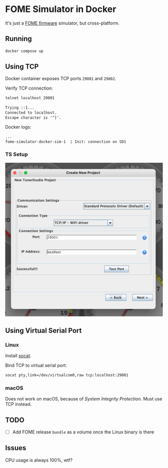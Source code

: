 # FOME Simulator in Docker

It's just a [FOME firmware](https://github.com/FOME-Tech/fome-fw) simulator, but cross-platform.

## Running

```bash
docker compose up
```

## Using TCP

Docker container exposes TCP ports `29001` and `29002`.

Verify TCP connection:

```bash
telnet localhost 29001
```

```logs
Trying ::1...
Connected to localhost.
Escape character is '^]'.
```

Docker logs:

```logs
...
fome-simulator-docker-sim-1  | Init: connection on SD1
```

### TS Setup

![TS](docs/ts.png)

## Using Virtual Serial Port

### Linux

Install [socat](http://www.dest-unreach.org/socat/).

Bind TCP to virtual serial port:

```bash
socat pty,link=/dev/virtualcom0,raw tcp:localhost:29001
```

### macOS

Does not work on macOS, because of *System Integrity Protection*. Must use TCP instead.

## TODO

- [ ] Add FOME release `bundle` as a volume once the Linux binary is there

## Issues

CPU usage is always 100%, wtf?
